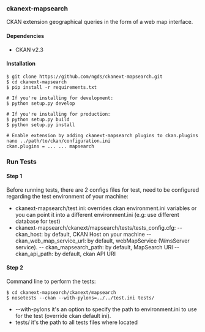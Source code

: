 ### ckanext-mapsearch
CKAN extension geographical queries in the form of a web map interface.

#### Dependencies
* CKAN v2.3

#### Installation
```
$ git clone https://github.com/ngds/ckanext-mapsearch.git
$ cd ckanext-mapsearch
$ pip install -r requirements.txt

# If you're installing for development:
$ python setup.py develop

# If you're installing for production:
$ python setup.py build
$ python setup.py install

# Enable extension by adding ckanext-mapsearch plugins to ckan.plugins
nano ../path/to/ckan/configuration.ini
ckan.plugins = ... ... mapsearch
```

### Run Tests
#### Step 1
Before running tests, there are 2 configs files for test, need to be configured regarding the test environment of your machine:
- ckanext-mapsearch/test.ini: overrides ckan environment.ini variables or you can point it into a different environment.ini (e.g: use different database for test)
- ckanext-mapsearch/ckanext/mapsearch/tests/tests_config.cfg:
-- ckan_host: by default, CKAN Host on your machine
-- ckan_web_map_service_url: by default, webMapService (WmsServer service).
-- ckan_mapsearch_path: by default, MapSearch URI
-- ckan_api_path: by default, ckan API URI

#### Step 2
Command line to perform the tests:

```
$ cd ckanext-mapsearch/ckanext/mapsearch
$ nosetests --ckan --with-pylons=../../test.ini tests/
```
- --with-pylons it's an option to specify the path to environment.ini to use for the test (override ckan default ini).
- tests/ it's the path to all tests files where located
